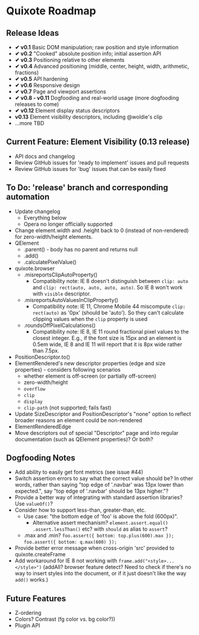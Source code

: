 # Quixote Roadmap

## Release Ideas

* **✔ v0.1** Basic DOM manipulation; raw position and style information
* **✔ v0.2** "Cooked" absolute position info; initial assertion API
* **✔ v0.3** Positioning relative to other elements
* **✔ v0.4** Advanced positioning (middle, center, height, width, arithmetic, fractions)
* **✔ v0.5** API hardening
* **✔ v0.6** Responsive design
* **✔ v0.7** Page and viewport assertions
* **✔ v0.8 - v0.11** Dogfooding and real-world usage (more dogfooding releases to come)
* **✔ v0.12** Element display status descriptors
* **v0.13** Element visibility descriptors, including @woldie's clip
* ...more TBD


## Current Feature: Element Visibility (0.13 release)

* API docs and changelog
* Review GitHub issues for 'ready to implement' issues and pull requests
* Review GitHub issues for 'bug' issues that can be easily fixed


## To Do: 'release' branch and corresponding automation

* Update changelog
	* Everything below
	* Opera no longer officially supported
* Change element.width and .height back to 0 (instead of non-rendered) for zero-width/height elements.
* QElement
	* .parent() - body has no parent and returns null
	* .add()
	* .calculatePixelValue()
* quixote.browser
	* .misreportsClipAutoProperty()
		* Compatibility note: IE 8 doesn't distinguish between `clip: auto` and `clip: rect(auto, auto, auto, auto)`. So IE 8 won't work with `visible` descriptor.
	* .misreportsAutoValuesInClipProperty()
		* Compatibility note: IE 11, Chrome Mobile 44 miscompute `clip: rect(auto)` as '0px' (should be 'auto'). So they can't calculate clipping values when the `clip` property is used
	* .roundsOffPixelCalculations()
		* Compatibility note: IE 8, IE 11 round fractional pixel values to the closest integer. E.g., if the font size is 15px and an element is 0.5em wide, IE 8 and IE 11 will report that it is 8px wide rather than 7.5px.
* PositionDescriptor.to()
* ElementRendered's new descriptor properties (edge and size properties) - considers following scenarios
	* whether element is off-screen (or partially off-screen)
	* zero-width/height
	* `overflow`
	* `clip`
	* `display`
	* `clip-path` (not supported; fails fast)
* Update SizeDescriptor and PositionDescriptor's "none" option to reflect broader reasons an element could be non-rendered
* ElementRenderedEdge
* Move descriptors out of special "Descriptor" page and into regular documentation (such as QElement properties)? Or both?


## Dogfooding Notes

* Add ability to easily get font metrics (see issue #44)
* Switch assertion errors to say what the correct value should be? In other words, rather than saying "top edge of '.navbar' was 13px lower than expected.", say "top edge of '.navbar' should be 13px higher."?
* Provide a better way of integrating with standard assertion libraries? Use `valueOf()`?
* Consider how to support less-than, greater-than, etc.
  * Use case: "the bottom edge of 'foo' is above the fold (600px)".
	* Alternative assert mechanism? `element.assert.equal()` `.assert.lessThan()` etc? with `should` as alias to `assert`?
  * .max and .min?  `foo.assert({ bottom: top.plus(600).max });`   `foo.assert({ bottom: q.max(600) });`
* Provide better error message when cross-origin 'src' provided to quixote.createFrame
* Add workaround for IE 8 not working with `frame.add("<style>...</style>")` (addAll? browser feature detect? Need to check if there's no way to insert styles into the document, or if it just doesn't like the way `add()` works.)


## Future Features

* Z-ordering
* Colors? Contrast (fg color vs. bg color?))
* Plugin API
